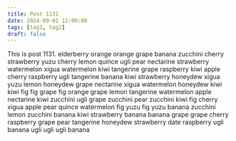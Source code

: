 ```yaml
---
title: Post 1131
date: 2024-09-01 12:00:00
tags: [tag1, tag2]
draft: false
---
```

This is post 1131.
elderberry
orange
orange
grape
banana
zucchini
cherry
strawberry
yuzu
cherry
lemon
quince
ugli
pear
nectarine
strawberry
watermelon
xigua
watermelon
kiwi
tangerine
grape
raspberry
kiwi
apple
cherry
raspberry
ugli
tangerine
banana
kiwi
strawberry
honeydew
xigua
yuzu
lemon
honeydew
grape
nectarine
xigua
watermelon
honeydew
kiwi
kiwi
fig
fig
grape
fig
orange
grape
lemon
tangerine
watermelon
apple
nectarine
kiwi
zucchini
ugli
grape
zucchini
pear
zucchini
kiwi
fig
cherry
xigua
apple
pear
quince
watermelon
fig
yuzu
fig
yuzu
banana
zucchini
lemon
zucchini
banana
kiwi
strawberry
banana
banana
grape
grape
cherry
raspberry
grape
pear
tangerine
honeydew
strawberry
date
raspberry
ugli
banana
ugli
ugli
ugli
banana
